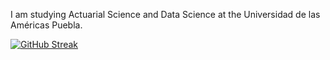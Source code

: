 I am studying Actuarial Science and Data Science at the Universidad de las Américas Puebla.  

[![GitHub Streak](https://streak-stats.demolab.com?user=heritaco&theme=transparent&hide_border=true&locale=es&hide_total_contributions=true&hide_longest_streak=true)](https://git.io/streak-stats)
